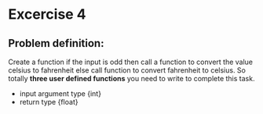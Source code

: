 # Excercise 4

## Problem definition:

Create a function if the input is odd then call a function to convert the value celsius to fahrenheit else call function to convert fahrenheit to celsius. So totally **three user defined functions** you need to write to complete this task.
  - input argument type {int}
  - return type {float}
